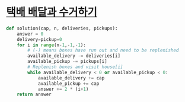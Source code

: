 # [택배 배달과 수거하기](https://school.programmers.co.kr/learn/courses/30/lessons/150369)
~~~python
def solution(cap, n, deliveries, pickups):
    answer = 0
    delivery=pickup=0
    for i in range(n-1,-1,-1):
        # (-) means boxes have run out and need to be replenished
        available_delivery -= deliveries[i]
        available_pickup -= pickups[i]
        # Replenish boxes and visit house[i]
        while available_delivery < 0 or available_pickup < 0:
            available_delivery += cap
            available_pickup += cap
            answer += 2 * (i+1)
    return answer
~~~
